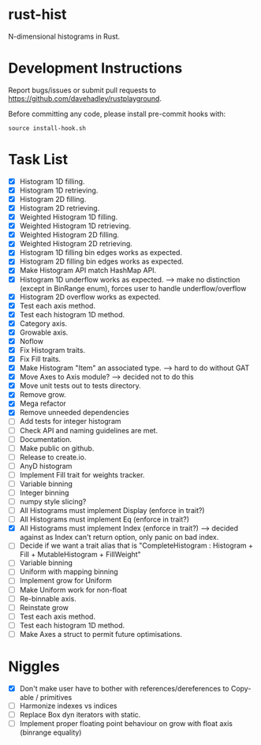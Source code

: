 # rust-hist

N-dimensional histograms in Rust.

# Development Instructions

Report bugs/issues or submit pull requests to <https://github.com/davehadley/rustplayground>.

Before committing any code, please install pre-commit hooks with:
```
source install-hook.sh
```

# Task List

- [x] Histogram 1D filling.
- [x] Histogram 1D retrieving.
- [x] Histogram 2D filling.
- [x] Histogram 2D retrieving.
- [x] Weighted Histogram 1D filling.
- [x] Weighted Histogram 1D retrieving.
- [x] Weighted Histogram 2D filling.
- [x] Weighted Histogram 2D retrieving.
- [x] Histogram 1D filling bin edges works as expected.
- [x] Histogram 2D filling bin edges works as expected.
- [x] Make Histogram API match HashMap API.
- [x] Histogram 1D underflow works as expected. --> make no distinction (except in BinRange enum), forces user to handle underflow/overflow
- [x] Histogram 2D overflow works as expected.
- [x] Test each axis method.
- [x] Test each histogram 1D method.
- [x] Category axis.
- [x] Growable axis.
- [x] Noflow
- [x] Fix Histogram traits.
- [x] Fix Fill traits.
- [x] Make Histogram "Item" an associated type. --> hard to do without GAT
- [x] Move Axes to Axis module? --> decided not to do this
- [x] Move unit tests out to tests directory.
- [x] Remove grow.
- [x] Mega refactor
- [x] Remove unneeded dependencies
- [ ] Add tests for integer histogram 
- [ ] Check API and naming guidelines are met.
- [ ] Documentation.
- [ ] Make public on github.
- [ ] Release to create.io.
- [ ] AnyD histogram
- [ ] Implement Fill trait for weights tracker.
- [ ] Variable binning
- [ ] Integer binning
- [ ] numpy style slicing?
- [ ] All Histograms must implement Display (enforce in trait?)
- [ ] All Histograms must implement Eq (enforce in trait?)
- [x] All Histograms must implement Index (enforce in trait?) --> decided against as Index can't return option, only panic on bad index.
- [ ] Decide if we want a trait alias that is "CompleteHistogram : Histogram + Fill + MutableHistogram + FillWeight"
- [ ] Variable binning
- [ ] Uniform with mapping binning
- [ ] Implement grow for Uniform
- [ ] Make Uniform work for non-float
- [ ] Re-binnable axis.
- [ ] Reinstate grow
- [ ] Test each axis method.
- [ ] Test each histogram 1D method.
- [ ] Make Axes a struct to permit future optimisations.

# Niggles

- [x] Don't make user have to bother with references/dereferences to Copy-able / primitives
- [ ] Harmonize indexes vs indices
- [ ] Replace Box dyn iterators with static.
- [ ] Implement proper floating point behaviour on grow with float axis (binrange equality)
